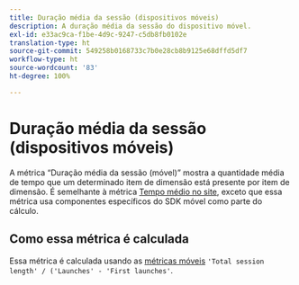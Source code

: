 ```yaml
---
title: Duração média da sessão (dispositivos móveis)
description: A duração média da sessão do dispositivo móvel.
exl-id: e33ac9ca-f1be-4d9c-9247-c5db8fb0102e
translation-type: ht
source-git-commit: 549258b0168733c7b0e28cb8b9125e68dffd5df7
workflow-type: ht
source-wordcount: '83'
ht-degree: 100%

---
```


# Duração média da sessão (dispositivos móveis)

A métrica “Duração média da sessão (móvel)” mostra a quantidade média de tempo que um determinado item de dimensão está presente por item de dimensão. É semelhante à métrica [Tempo médio no site](average-time-on-site.md), exceto que essa métrica usa componentes específicos do SDK móvel como parte do cálculo.

## Como essa métrica é calculada

Essa métrica é calculada usando as [métricas móveis](https://docs.adobe.com/content/help/pt-BR/mobile-services/using/get-started-ug/mobile-metrics/metrics-reference.html) `'Total session length' / ('Launches' - 'First launches'`.
